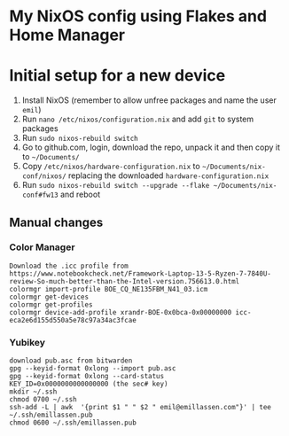 # My NixOS config using Flakes and Home Manager

# Initial setup for a new device
1. Install NixOS (remember to allow unfree packages and name the user `emil`)
1. Run `nano /etc/nixos/configuration.nix` and add `git` to system packages
1. Run `sudo nixos-rebuild switch`
1. Go to github.com, login, download the repo, unpack it and then copy it to `~/Documents/`
1. Copy `/etc/nixos/hardware-configuration.nix` to `~/Documents/nix-conf/nixos/` replacing the downloaded `hardware-configuration.nix`
1. Run `sudo nixos-rebuild switch --upgrade --flake ~/Documents/nix-conf#fw13` and reboot

## Manual changes

### Color Manager
```
Download the .icc profile from https://www.notebookcheck.net/Framework-Laptop-13-5-Ryzen-7-7840U-review-So-much-better-than-the-Intel-version.756613.0.html
colormgr import-profile BOE_CQ_NE135FBM_N41_03.icm
colormgr get-devices
colormgr get-profiles
colormgr device-add-profile xrandr-BOE-0x0bca-0x00000000 icc-eca2e6d155d550a5e78c97a34ac3fcae
```

### Yubikey
```
download pub.asc from bitwarden
gpg --keyid-format 0xlong --import pub.asc
gpg --keyid-format 0xlong --card-status
KEY_ID=0x0000000000000000 (the sec# key)
mkdir ~/.ssh
chmod 0700 ~/.ssh
ssh-add -L | awk  '{print $1 " " $2 " emil@emillassen.com"}' | tee ~/.ssh/emillassen.pub
chmod 0600 ~/.ssh/emillassen.pub
```
